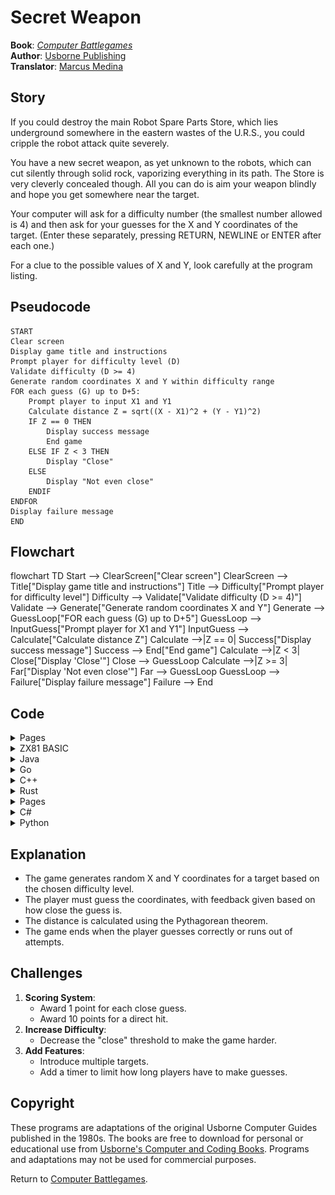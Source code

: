 # Secret Weapon

**Book**: _[Computer Battlegames](https://drive.google.com/file/d/0Bxv0SsvibDMTVUExUjFhTURCSU0/view?usp=sharing&resourcekey=0-v2liG0G60g8b7DXjJtDBXg)_  
**Author**:  [Usborne Publishing](https://usborne.com/)    
**Translator**: [Marcus Medina](https://github.com/marcusjobb/UsborneBooks)

## Story

If you could destroy the main Robot Spare Parts Store, which lies underground somewhere in the eastern wastes of the U.R.S., you could cripple the robot attack quite severely.

You have a new secret weapon, as yet unknown to the robots, which can cut silently through solid rock, vaporizing everything in its path. The Store is very cleverly concealed though. All you can do is aim your weapon blindly and hope you get somewhere near the target.

Your computer will ask for a difficulty number (the smallest number allowed is 4) and then ask for your guesses for the X and Y coordinates of the target. (Enter these separately, pressing RETURN, NEWLINE or ENTER after each one.)

For a clue to the possible values of X and Y, look carefully at the program listing.

## Pseudocode

```plaintext
START
Clear screen
Display game title and instructions
Prompt player for difficulty level (D)
Validate difficulty (D >= 4)
Generate random coordinates X and Y within difficulty range
FOR each guess (G) up to D+5:
    Prompt player to input X1 and Y1
    Calculate distance Z = sqrt((X - X1)^2 + (Y - Y1)^2)
    IF Z == 0 THEN
        Display success message
        End game
    ELSE IF Z < 3 THEN
        Display "Close"
    ELSE
        Display "Not even close"
    ENDIF
ENDFOR
Display failure message
END
```

## Flowchart

<div class="mermaid">
flowchart TD
    Start --> ClearScreen["Clear screen"]
    ClearScreen --> Title["Display game title and instructions"]
    Title --> Difficulty["Prompt player for difficulty level"]
    Difficulty --> Validate["Validate difficulty (D >= 4)"]
    Validate --> Generate["Generate random coordinates X and Y"]
    Generate --> GuessLoop["FOR each guess (G) up to D+5"]
    GuessLoop --> InputGuess["Prompt player for X1 and Y1"]
    InputGuess --> Calculate["Calculate distance Z"]
    Calculate -->|Z == 0| Success["Display success message"]
    Success --> End["End game"]
    Calculate -->|Z < 3| Close["Display 'Close'"]
    Close --> GuessLoop
    Calculate -->|Z >= 3| Far["Display 'Not even close'"]
    Far --> GuessLoop
    GuessLoop --> Failure["Display failure message"]
    Failure --> End
</div>

## Code

<details>
<summary>Pages</summary>

![Page 1](./img/Usborne-Computer_Battlegames16.png)  
![Page 2](./img/Usborne-Computer_Battlegames17.png)

</details>

<details>
<summary>ZX81 BASIC</summary>

```basic
10 CLS
20 PRINT "SECRET WEAPON"
30 PRINT "ENTER DIFFICULTY "
40 INPUT D
50 IF D<4 THEN GOTO 30
60 LET X=INT(RND*D+1)
70 LET Y=INT(RND*D+1)
80 FOR G=1 TO D+5
90 PRINT "GUESSES FOR X AND Y"
100 INPUT X1
110 INPUT Y1
120 LET Z=SQR((X-X1)*(X-X1)+(Y-Y1)*(Y-Y1))
130 IF Z=0 THEN GOTO 200
140 IF Z<3 THEN PRINT "CLOSE"
150 IF Z>3 THEN PRINT "NOT EVEN CLOSE"
160 NEXT G
170 PRINT "THE ROBOTS HAVE SEEN"
180 PRINT "YOU - AGGHHHH....."
190 PRINT
200 PRINT "YOU DESTROYED IT IN"
210 PRINT G; " GOES"
220 STOP
```

</details>

<details>
<summary>Java</summary>

```java
import java.util.Scanner;
import java.util.Random;

public class SecretWeapon {
    public static void main(String[] args) {
        Scanner scanner = new Scanner(System.in);
        Random random = new Random();

        System.out.println("SECRET WEAPON");
        int difficulty = 0;

        while (difficulty < 4) {
            System.out.print("ENTER DIFFICULTY (minimum 4): ");
            difficulty = scanner.nextInt();
        }

        int targetX = random.nextInt(difficulty) + 1;
        int targetY = random.nextInt(difficulty) + 1;

        for (int g = 1; g <= difficulty + 5; g++) {
            System.out.print("GUESS X: ");
            int guessX = scanner.nextInt();

            System.out.print("GUESS Y: ");
            int guessY = scanner.nextInt();

            double distance = Math.sqrt(Math.pow(targetX - guessX, 2) + Math.pow(targetY - guessY, 2));

            if (distance == 0) {
                System.out.println("YOU DESTROYED IT IN " + g + " GOES!");
                return;
            } else if (distance < 3) {
                System.out.println("CLOSE");
            } else {
                System.out.println("NOT EVEN CLOSE");
            }
        }

        System.out.println("THE ROBOTS HAVE SEEN YOU - AGGHHHH.....");
    }
}
```

</details>

<details>
<summary>Go</summary>

```go
package main

import (
	"fmt"
	"math"
	"math/rand"
	"time"
)

func main() {
	rand.Seed(time.Now().UnixNano())
	fmt.Println("SECRET WEAPON")

	var difficulty int
	for difficulty < 4 {
		fmt.Print("ENTER DIFFICULTY (minimum 4): ")
		fmt.Scan(&difficulty)
	}

	targetX := rand.Intn(difficulty) + 1
	targetY := rand.Intn(difficulty) + 1

	for g := 1; g <= difficulty+5; g++ {
		var guessX, guessY int
		fmt.Print("GUESS X: ")
		fmt.Scan(&guessX)
		fmt.Print("GUESS Y: ")
		fmt.Scan(&guessY)

		distance := math.Sqrt(math.Pow(float64(targetX-guessX), 2) + math.Pow(float64(targetY-guessY), 2))

		if distance == 0 {
			fmt.Printf("YOU DESTROYED IT IN %d GOES!
", g)
			return
		} else if distance < 3 {
			fmt.Println("CLOSE")
		} else {
			fmt.Println("NOT EVEN CLOSE")
		}
	}

	fmt.Println("THE ROBOTS HAVE SEEN YOU - AGGHHHH.....")
}
```

</details>

<details>
<summary>C++</summary>

```cpp
#include <iostream>
#include <cmath>
#include <cstdlib>
#include <ctime>

int main() {
    std::cout << "SECRET WEAPON" << std::endl;

    int difficulty = 0;
    while (difficulty < 4) {
        std::cout << "ENTER DIFFICULTY (minimum 4): ";
        std::cin >> difficulty;
    }

    srand(time(0));
    int targetX = rand() % difficulty + 1;
    int targetY = rand() % difficulty + 1;

    for (int g = 1; g <= difficulty + 5; g++) {
        int guessX, guessY;
        std::cout << "GUESS X: ";
        std::cin >> guessX;
        std::cout << "GUESS Y: ";
        std::cin >> guessY;

        double distance = std::sqrt(std::pow(targetX - guessX, 2) + std::pow(targetY - guessY, 2));

        if (distance == 0) {
            std::cout << "YOU DESTROYED IT IN " << g << " GOES!" << std::endl;
            return 0;
        } else if (distance < 3) {
            std::cout << "CLOSE" << std::endl;
        } else {
            std::cout << "NOT EVEN CLOSE" << std::endl;
        }
    }

    std::cout << "THE ROBOTS HAVE SEEN YOU - AGGHHHH....." << std::endl;
    return 0;
}
```

</details>

<details>
<summary>Rust</summary>

```rust
use std::io;
use rand::Rng;
use std::f64;

fn main() {
    println!("SECRET WEAPON");

    let mut difficulty = 0;
    while difficulty < 4 {
        println!("ENTER DIFFICULTY (minimum 4): ");
        let mut input = String::new();
        io::stdin().read_line(&mut input).unwrap();
        difficulty = input.trim().parse().unwrap_or(0);
    }

    let target_x = rand::thread_rng().gen_range(1..=difficulty);
    let target_y = rand::thread_rng().gen_range(1..=difficulty);

    for g in 1..=difficulty + 5 {
        println!("GUESS X: ");
        let mut input_x = String::new();
        io::stdin().read_line(&mut input_x).unwrap();
        let guess_x: i32 = input_x.trim().parse().unwrap();

        println!("GUESS Y: ");
        let mut input_y = String::new();
        io::stdin().read_line(&mut input_y).unwrap();
        let guess_y: i32 = input_y.trim().parse().unwrap();

        let distance = ((target_x - guess_x).pow(2) + (target_y - guess_y).pow(2)) as f64;

        if distance == 0.0 {
            println!("YOU DESTROYED IT IN {} GOES!", g);
            return;
        } else if distance < 9.0 {
            println!("CLOSE");
        } else {
            println!("NOT EVEN CLOSE");
        }
    }

    println!("THE ROBOTS HAVE SEEN YOU - AGGHHHH.....");
}
```

</details>

<details>
<summary>Pages</summary>

![Secret Weapon - Page 1](./img/Usborne-Computer_Battlegames16.png)  
![Secret Weapon - Page 2](./img/Usborne-Computer_Battlegames17.png)

</details>

<details>
<summary>C#</summary>

```csharp
using System;

class Program
{
    static void Main()
    {
        Console.Clear();
        Console.WriteLine("SECRET WEAPON");
        Console.WriteLine("ENTER DIFFICULTY (minimum 4):");

        int difficulty;
        do
        {
            if (!int.TryParse(Console.ReadLine(), out difficulty) || difficulty < 4)
            {
                Console.WriteLine("Invalid input. Enter a number >= 4:");
            }
        } while (difficulty < 4);

        Random rand = new Random();
        int targetX = rand.Next(1, difficulty + 1);
        int targetY = rand.Next(1, difficulty + 1);

        for (int g = 1; g <= difficulty + 5; g++)
        {
            int guessX;
            do
            {
                Console.WriteLine("GUESS X:");
            } while (!int.TryParse(Console.ReadLine(), out guessX));

            int guessY;
            do
            {
                Console.WriteLine("GUESS Y:");
            } while (!int.TryParse(Console.ReadLine(), out guessY));

            double distance = Math.Sqrt(Math.Pow(targetX - guessX, 2) + Math.Pow(targetY - guessY, 2));

            if (distance == 0)
            {
                Console.WriteLine($"YOU DESTROYED IT IN {g} GOES!");
                return;
            }
            else if (distance < 3)
            {
                Console.WriteLine("CLOSE");
            }
            else
            {
                Console.WriteLine("NOT EVEN CLOSE");
            }
        }

        Console.WriteLine("THE ROBOTS HAVE SEEN YOU - AGGHHHH.....");
    }
}
```

</details>

<details>
<summary>Python</summary>

```python
import math
import random

def main():
    print("SECRET WEAPON")
    difficulty = 0

    while difficulty < 4:
        try:
            difficulty = int(input("ENTER DIFFICULTY (minimum 4): "))
        except ValueError:
            pass

    target_x = random.randint(1, difficulty)
    target_y = random.randint(1, difficulty)

    for g in range(1, difficulty + 6):
        guess_x = int(input("GUESS X: "))
        guess_y = int(input("GUESS Y: "))

        distance = math.sqrt((target_x - guess_x) ** 2 + (target_y - guess_y) ** 2)

        if distance == 0:
            print(f"YOU DESTROYED IT IN {g} GOES!")
            return
        elif distance < 3:
            print("CLOSE")
        else:
            print("NOT EVEN CLOSE")

    print("THE ROBOTS HAVE SEEN YOU - AGGHHHH.....")

if __name__ == "__main__":
    main()
```

</details>

## Explanation

- The game generates random X and Y coordinates for a target based on the chosen difficulty level.
- The player must guess the coordinates, with feedback given based on how close the guess is.
- The distance is calculated using the Pythagorean theorem.
- The game ends when the player guesses correctly or runs out of attempts.

## Challenges

1. **Scoring System**:
   - Award 1 point for each close guess.
   - Award 10 points for a direct hit.
2. **Increase Difficulty**:
   - Decrease the "close" threshold to make the game harder.
3. **Add Features**:
   - Introduce multiple targets.
   - Add a timer to limit how long players have to make guesses.

## Copyright

These programs are adaptations of the original Usborne Computer Guides published in the 1980s. The books are free to download for personal or educational use from [Usborne's Computer and Coding Books](https://usborne.com/row/books/computer-and-coding-books). Programs and adaptations may not be used for commercial purposes.

Return to [Computer Battlegames](./readme.md).
